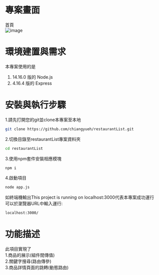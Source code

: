 # 專案畫面
首頁  
![image](https://user-images.githubusercontent.com/113624708/205727818-16af77a1-cf16-4887-ac13-67d4e8fb93f8.png)  

# 環境建置與需求 
本專案使用的是
1. 14.16.0 版的 Node.js
2. 4.16.4 版的 Express

# 安裝與執行步驟
1.請先打開您的git並clone本專案至本地  
```bash
git clone https://github.com/chiangyueh/restaurantList.git
```  
2.切換目錄至restaurantList專案資料夾  
```bash
cd restaurantList
```    
3.使用npm套件安裝相應模塊  
```bash
npm i
```  
4.啟動項目  
```bash
node app.js
```  
如終端機輸出This project is running on localhost:3000代表本專案成功運行  
可以於瀏覽器URL中輸入運行:  
```bash
localhost:3000/
```  

# 功能描述
此項目實現了  
1.商品的展示(組件間傳值)  
2.關鍵字搜尋(路由傳參)  
3.商品詳情頁面的跳轉(動態路由)  



